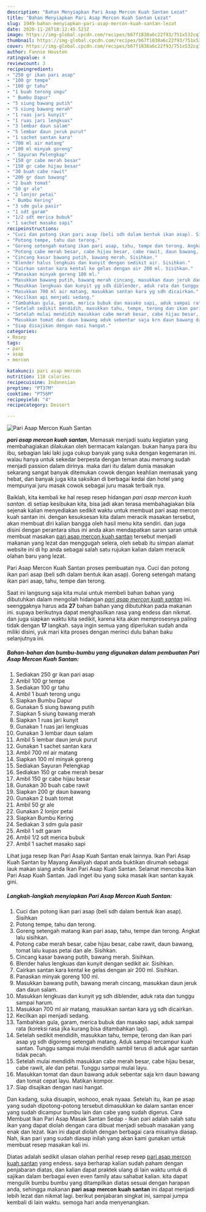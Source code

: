 ```yaml
---
description: "Bahan Menyiapkan Pari Asap Mercon Kuah Santan Lezat"
title: "Bahan Menyiapkan Pari Asap Mercon Kuah Santan Lezat"
slug: 1949-bahan-menyiapkan-pari-asap-mercon-kuah-santan-lezat
date: 2020-11-26T18:12:45.523Z
image: https://img-global.cpcdn.com/recipes/b67f1838a6c22f93/751x532cq70/pari-asap-mercon-kuah-santan-foto-resep-utama.jpg
thumbnail: https://img-global.cpcdn.com/recipes/b67f1838a6c22f93/751x532cq70/pari-asap-mercon-kuah-santan-foto-resep-utama.jpg
cover: https://img-global.cpcdn.com/recipes/b67f1838a6c22f93/751x532cq70/pari-asap-mercon-kuah-santan-foto-resep-utama.jpg
author: Fannie Houston
ratingvalue: 4
reviewcount: 3
recipeingredient:
- "250 gr ikan pari asap"
- "100 gr tempe"
- "100 gr tahu"
- "1 buah terong ungu"
- " Bumbu Dapur"
- "5 siung bawang putih"
- "5 siung bawang merah"
- "1 ruas jari kunyit"
- "1 ruas jari lengkuas"
- "3 lembar daun salam"
- "5 lembar daun jeruk purut"
- "1 sachet santan kara"
- "700 ml air matang"
- "100 ml minyak goreng"
- " Sayuran Pelengkap"
- "150 gr cabe merah besar"
- "150 gr cabe hijau besar"
- "30 buah cabe rawit"
- "200 gr daun bawang"
- "2 buah tomat"
- "50 gr ale"
- "2 lonjor petai"
- " Bumbu Kering"
- "3 sdm gula pasir"
- "1 sdt garam"
- "1/2 sdt merica bubuk"
- "1 sachet masako sapi"
recipeinstructions:
- "Cuci dan potong ikan pari asap (beli sdh dalam bentuk ikan asap). Sisihkan"
- "Potong tempe, tahu dan terong."
- "Goreng setengah matang ikan pari asap, tahu, tempe dan terong. Angkat lalu sisihkan."
- "Potong cabe merah besar, cabe hijau besar, cabe rawit, daun bawang, tomat lalu kupas petai dan ale. Sisihkan."
- "Cincang kasar bawang putih, bawang merah. Sisihkan."
- "Blender halus lengkuas dan kunyit dengan sedikit air. Sisihkan."
- "Cairkan santan kara kental ke gelas dengan air 200 ml. Sisihkan."
- "Panaskan minyak goreng 100 ml."
- "Masukkan bawang putih, bawang merah cincang, masukkan daun jeruk dan daun salam."
- "Masukkan lengkuas dan kunyit yg sdh diblender, aduk rata dan tunggu sampai harum."
- "Masukkan 700 ml air matang, masukkan santan kara yg sdh dicairkan."
- "Kecilkan api menjadi sedang."
- "Tambahkan gula, garam, merica bubuk dan masako sapi, aduk sampai rata (koreksi rasa jika kurang bisa ditambahkan lagi)."
- "Setelah sedikit mendidih, masukkan tahu, tempe, terong dan ikan pari asap yg sdh digoreng setengah matang. Aduk sampai tercampur kuah santan. Tunggu sampai mulai mendidih sambil terus di aduk agar santan tidak pecah."
- "Setelah mulai mendidih masukkan cabe merah besar, cabe hijau besar, cabe rawit, ale dan petai. Tunggu sampai mulai layu."
- "Masukkan tomat dan daun bawang aduk sebentar saja krn daun bawang dan tomat cepat layu. Matikan kompor."
- "Siap disajikan dengan nasi hangat."
categories:
- Resep
tags:
- pari
- asap
- mercon

katakunci: pari asap mercon 
nutrition: 118 calories
recipecuisine: Indonesian
preptime: "PT37M"
cooktime: "PT56M"
recipeyield: "4"
recipecategory: Dessert

---
```



![Pari Asap Mercon Kuah Santan](https://img-global.cpcdn.com/recipes/b67f1838a6c22f93/751x532cq70/pari-asap-mercon-kuah-santan-foto-resep-utama.jpg)

<b><i>pari asap mercon kuah santan</i></b>, Memasak menjadi suatu kegiatan yang membahagiakan dilakukan oleh bermacam kalangan. bukan hanya para ibu ibu, sebagian laki laki juga cukup banyak yang suka dengan kegemaran ini. walau hanya untuk sekedar berpesta dengan teman atau memang sudah menjadi passion dalam dirinya. maka dari itu dalam dunia masakan sekarang sangat banyak ditemukan cowok dengan keahlian memasak yang hebat, dan banyak juga kita saksikan di berbagai kedai dan hotel yang mempunyai juru masak cowok sebagai juru masak terbaik nya.

Baiklah, kita kembali ke hal resep resep hidangan <i>pari asap mercon kuah santan</i>. di setiap kesibukan kita, bisa jadi akan terasa membahagiakan bila sejenak kalian menyediakan sedikit waktu untuk membuat pari asap mercon kuah santan ini. dengan kesuksesan kita dalam meracik masakan tersebut, akan membuat diri kalian bangga oleh hasil menu kita sendiri. dan juga disini dengan perantara situs ini anda akan mendapatkan saran saran untuk membuat masakan <u>pari asap mercon kuah santan</u> tersebut menjadi makanan yang lezat dan menggugah selera, oleh sebab itu simpan alamat website ini di hp anda sebagai salah satu rujukan kalian dalam meracik olahan baru yang lezat.

Pari Asap Mercon Kuah Santan proses pembuatan nya. Cuci dan potong ikan pari asap (beli sdh dalam bentuk ikan asap). Goreng setengah matang ikan pari asap, tahu, tempe dan terong.


Saat ini langsung saja kita mulai untuk membeli bahan bahan yang dibutuhkan dalam mengolah hidangan <u><i>pari asap mercon kuah santan</i></u> ini. seenggaknya harus ada <b>27</b> bahan bahan yang dibutuhkan pada makanan ini. supaya berikutnya dapat menghasilkan rasa yang endess dan nikmat. dan juga siapkan waktu kita sedikit, karena kita akan memprosesnya paling tidak dengan <b>17</b> langkah. saya ingin semua yang diperlukan sudah anda miliki disini, yuk mari kita proses dengan merinci dulu bahan baku selanjutnya ini.

<!--inarticleads1-->

##### Bahan-bahan dan bumbu-bumbu yang digunakan dalam pembuatan Pari Asap Mercon Kuah Santan:

1. Sediakan 250 gr ikan pari asap
1. Ambil 100 gr tempe
1. Sediakan 100 gr tahu
1. Ambil 1 buah terong ungu
1. Siapkan  Bumbu Dapur
1. Gunakan 5 siung bawang putih
1. Siapkan 5 siung bawang merah
1. Siapkan 1 ruas jari kunyit
1. Gunakan 1 ruas jari lengkuas
1. Gunakan 3 lembar daun salam
1. Ambil 5 lembar daun jeruk purut
1. Gunakan 1 sachet santan kara
1. Ambil 700 ml air matang
1. Siapkan 100 ml minyak goreng
1. Sediakan  Sayuran Pelengkap
1. Sediakan 150 gr cabe merah besar
1. Ambil 150 gr cabe hijau besar
1. Gunakan 30 buah cabe rawit
1. Siapkan 200 gr daun bawang
1. Gunakan 2 buah tomat
1. Ambil 50 gr ale
1. Gunakan 2 lonjor petai
1. Siapkan  Bumbu Kering
1. Sediakan 3 sdm gula pasir
1. Ambil 1 sdt garam
1. Ambil 1/2 sdt merica bubuk
1. Ambil 1 sachet masako sapi


Lihat juga resep Ikan Pari Asap Kuah Santan enak lainnya. Ikan Pari Asap Kuah Santan by Mayang Awaliyah dapat anda buktikan dirumah sebagai lauk makan siang anda Ikan Pari Asap Kuah Santan. Selamat mencoba Ikan Pari Asap Kuah Santan. Jadi inget ibu yang suka masak ikan santan kayak gini. 

<!--inarticleads2-->

##### Langkah-langkah menyiapkan Pari Asap Mercon Kuah Santan:

1. Cuci dan potong ikan pari asap (beli sdh dalam bentuk ikan asap). Sisihkan
1. Potong tempe, tahu dan terong.
1. Goreng setengah matang ikan pari asap, tahu, tempe dan terong. Angkat lalu sisihkan.
1. Potong cabe merah besar, cabe hijau besar, cabe rawit, daun bawang, tomat lalu kupas petai dan ale. Sisihkan.
1. Cincang kasar bawang putih, bawang merah. Sisihkan.
1. Blender halus lengkuas dan kunyit dengan sedikit air. Sisihkan.
1. Cairkan santan kara kental ke gelas dengan air 200 ml. Sisihkan.
1. Panaskan minyak goreng 100 ml.
1. Masukkan bawang putih, bawang merah cincang, masukkan daun jeruk dan daun salam.
1. Masukkan lengkuas dan kunyit yg sdh diblender, aduk rata dan tunggu sampai harum.
1. Masukkan 700 ml air matang, masukkan santan kara yg sdh dicairkan.
1. Kecilkan api menjadi sedang.
1. Tambahkan gula, garam, merica bubuk dan masako sapi, aduk sampai rata (koreksi rasa jika kurang bisa ditambahkan lagi).
1. Setelah sedikit mendidih, masukkan tahu, tempe, terong dan ikan pari asap yg sdh digoreng setengah matang. Aduk sampai tercampur kuah santan. Tunggu sampai mulai mendidih sambil terus di aduk agar santan tidak pecah.
1. Setelah mulai mendidih masukkan cabe merah besar, cabe hijau besar, cabe rawit, ale dan petai. Tunggu sampai mulai layu.
1. Masukkan tomat dan daun bawang aduk sebentar saja krn daun bawang dan tomat cepat layu. Matikan kompor.
1. Siap disajikan dengan nasi hangat.


Dan kadang, suka disuapin, wohooo, enak nyaaa. Setelah itu, ikan pe asap yang sudah dipotong-potong tersebut dimasukkan ke dalam santan encer yang sudah dicampur bumbu lain dan cabe yang sudah digerus. Cara Membuat Ikan Pari Asap Masak Santan Sedap - Ikan pari adalah salah satu ikan yang dapat diolah dengan cara dibuat menjadi sebuah masakan yang enak dan lezat. Ikan ini dapat diolah dengan berbagai cara misalnya diasap. Nah, ikan pari yang sudah diasap inilah yang akan kami gunakan untuk membuat resep masakan kali ini. 

Diatas adalah sedikit ulasan olahan perihal resep resep <u>pari asap mercon kuah santan</u> yang endess. saya berharap kalian sudah paham dengan penjabaran diatas, dan kalian dapat praktek ulang di lain waktu untuk di sajikan dalam berbagai even even family atau sahabat kalian. kita dapat mengulik bumbu bumbu yang ditampilkan diatas sesuai dengan harapan anda, sehingga makanan <b>pari asap mercon kuah santan</b> ini dapat menjadi lebih lezat dan nikmat lagi. berikut penjabaran singkat ini, sampai jumpa kembali di lain waktu. semoga hari anda menyenangkan.
